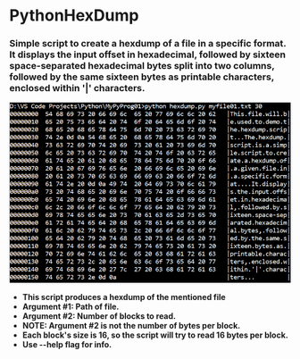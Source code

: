 # PythonHexDump
### Simple script to create a hexdump of a file in a specific format. It displays the input offset in hexadecimal, followed by sixteen space-separated hexadecimal bytes split into two columns, followed by the same sixteen bytes as printable characters, enclosed within '|' characters.

![](https://github.com/Demkeys/PythonHexDump/blob/master/screencap3.png "Screenshot")


* __This script produces a hexdump of the mentioned file__
* __Argument #1: Path of file.__
* __Argument #2: Number of blocks to read.__
* __NOTE: Argument #2 is not the number of bytes per block.__
* __Each block's size is 16, so the script will try to read 16 bytes per block.__
* __Use --help flag for info.__
